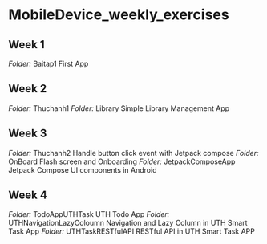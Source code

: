 # MobileDevice_weekly_exercises
## Week 1 
*Folder:* Baitap1
First App
## Week 2
*Folder:* Thuchanh1
*Folder:* Library
Simple Library Management App
## Week 3
*Folder:* Thuchanh2
Handle button click event with Jetpack compose
*Folder:* OnBoard
Flash screen and Onboarding
*Folder:* JetpackComposeApp
Jetpack Compose UI components in Android
## Week 4
*Folder:* TodoAppUTHTask
UTH Todo App
*Folder:* UTHNavigationLazyColoumn
Navigation and Lazy Column in UTH Smart Task App
*Folder:* UTHTaskRESTfulAPI
RESTful API in UTH Smart Task APP
